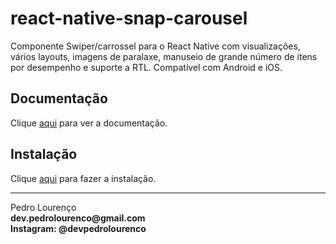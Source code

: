 # react-native-snap-carousel

Componente Swiper/carrossel para o React Native com visualizações, vários layouts, imagens de paralaxe, manuseio de grande número de itens por desempenho e suporte a RTL. Compatível com Android e iOS.

## Documentação

Clique [aqui](https://github.com/archriss/react-native-snap-carousel) para ver a documentação.

## Instalação

Clique [aqui](https://www.npmjs.com/package/react-native-snap-carousel) para fazer a instalação.

<hr>
<stong>Pedro Lourenço</strong><br>
<Strong>dev.pedrolourenco@gmail.com</strong><br>
<Strong>Instagram: @devpedrolourenco</strong>